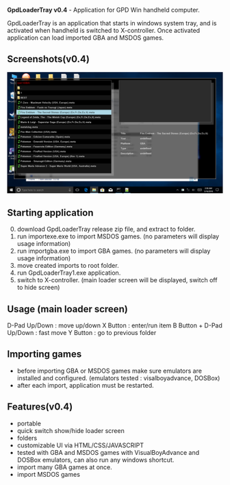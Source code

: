 **GpdLoaderTray v0.4** - Application for GPD Win handheld computer.

GpdLoaderTray is an application that starts in windows system tray, and is activated when handheld is switched to X-controller.
Once activated application can load imported GBA and MSDOS games.

## Screenshots(v0.4)

![screenshot1](/images/screenshot.png)


## Starting application
 0. download GpdLoaderTray release zip file, and extract to folder.
 1. run importexe.exe to import MSDOS games. (no parameters will display usage information)
 2. run importgba.exe to import GBA games. (no parameters will display usage information)
 3. move created imports to root folder.
 4. run GpdLoaderTray1.exe application.
 5. switch to X-controller. (main loader screen will be displayed, switch off to hide screen)

## Usage (main loader screen)
 D-Pad Up/Down : move up/down 
 X Button :	enter/run item
 B Button + D-Pad Up/Down : fast move
 Y Button :	go to previous folder

## Importing games
 - before importing GBA or MSDOS games make sure emulators are installed and configured.
 (emulators tested : visalboyadvance, DOSBox) 
 - after each import, application must be restarted.
 
## Features(v0.4)
 - portable
 - quick switch show/hide loader screen
 - folders
 - customizable UI via HTML/CSS/JAVASCRIPT 
 - tested with GBA and MSDOS games with VisualBoyAdvance and DOSBox emulators, can also run any windows shortcut.
 - import many GBA games at once.
 - import MSDOS games
 

